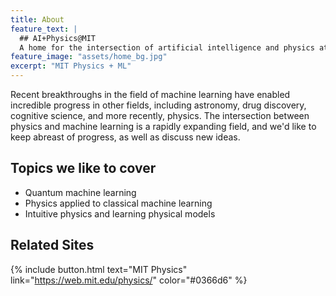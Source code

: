 ```yaml
---
title: About 
feature_text: |
  ## AI+Physics@MIT
  A home for the intersection of artificial intelligence and physics at MIT
feature_image: "assets/home_bg.jpg"
excerpt: "MIT Physics + ML"
---
```



Recent breakthroughs in the field of machine learning have enabled incredible progress in other fields, including astronomy, drug discovery, cognitive science, and more recently, physics. The intersection between physics and machine learning is a rapidly expanding field, and we'd like to keep abreast of progress, as well as discuss new ideas.

## Topics we like to cover

- Quantum machine learning 
- Physics applied to classical machine learning
- Intuitive physics and learning physical models
  
  
## Related Sites

{% include button.html text="MIT Physics"  link="https://web.mit.edu/physics/" color="#0366d6" %} 
